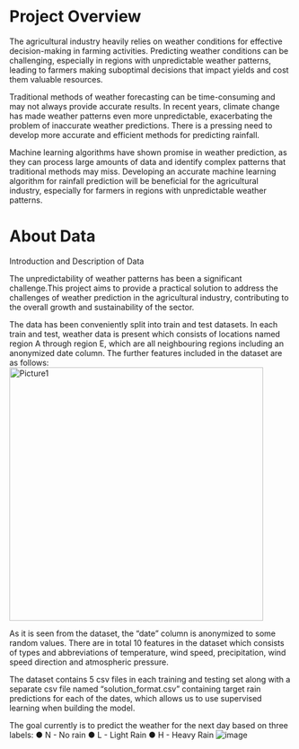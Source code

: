 # Project Overview

The agricultural industry heavily relies on weather conditions for effective decision-making in farming activities. Predicting weather conditions can be challenging, especially in regions with unpredictable weather patterns, leading to farmers making suboptimal decisions that impact yields and cost them valuable resources. 

Traditional methods of weather forecasting can be time-consuming and may not always provide accurate results. In recent years, climate change has made weather patterns even more unpredictable, exacerbating the problem of inaccurate weather predictions. There is a pressing need to develop more accurate and efficient methods for predicting rainfall.

Machine learning algorithms have shown promise in weather prediction, as they can process large amounts of data and identify complex patterns that traditional methods may miss. Developing an accurate machine learning algorithm for rainfall prediction will be beneficial for the agricultural industry, especially for farmers in regions with unpredictable weather patterns.

# About Data

Introduction and Description of Data

The unpredictability of weather patterns has been a significant challenge.This project aims to provide a practical solution to address the challenges of weather prediction in the agricultural industry, contributing to the overall growth and sustainability of the sector.

The data has been conveniently split into train and test datasets. In each train and test, weather data is present which consists of locations named region A through region E, which are all neighbouring regions including an anonymized date column. The further features included in the dataset are as follows:
<img width="452" alt="Picture1" src="https://github.com/jainammshahh/Predicting-rainfall-with-machine-learning/assets/114266749/c411c216-e4ef-4e67-9bad-0547c26931ef">


As it is seen from the dataset, the “date” column is anonymized to some random values. There are in total 10 features in the dataset which consists of types and abbreviations of  temperature, wind speed, precipitation, wind speed direction and atmospheric pressure.

The dataset contains 5 csv files in each training and testing set along with a separate csv file named “solution_format.csv” containing target rain predictions for each of the dates, which allows us to use supervised learning when building the model.


The goal currently is to predict the weather for the next day based on three labels:
●	N - No rain
●	L - Light Rain
●	H - Heavy Rain
![image](https://github.com/jainammshahh/Predicting-rainfall-with-machine-learning/assets/114266749/76a58736-b68e-48ce-8814-c3328970a4bd)
